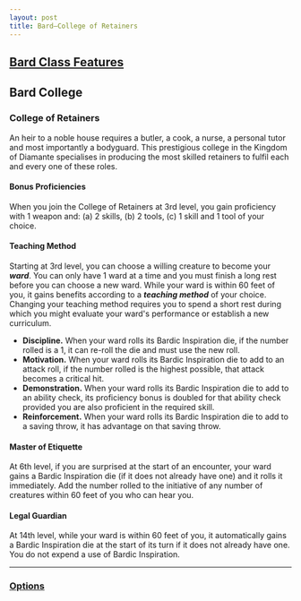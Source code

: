 ```yaml
---
layout: post
title: Bard—College of Retainers
---
```


## [**Bard Class Features**](https://2014.5e.tools/classes.html#bard_phb)

## **Bard College**

### College of Retainers

An heir to a noble house requires a butler, a cook, a nurse, a personal tutor and most importantly a bodyguard. This prestigious college in the Kingdom of Diamante specialises in producing the most skilled retainers to fulfil each and every one of these roles.

#### **Bonus Proficiencies**

When you join the College of Retainers at 3rd level, you gain proficiency with 1 weapon and: (a) 2 skills, (b) 2 tools, (c) 1 skill and 1 tool of your choice.

#### **Teaching Method**

Starting at 3rd level, you can choose a willing creature to become your ***ward***. You can only have 1 ward at a time and you must finish a long rest before you can choose a new ward. While your ward is within 60 feet of you, it gains benefits according to a ***teaching method*** of your choice. Changing your teaching method requires you to spend a short rest during which you might evaluate your ward's performance or establish a new curriculum.

- **Discipline.** When your ward rolls its Bardic Inspiration die, if the number rolled is a 1, it can re-roll the die and must use the new roll.
- **Motivation.** When your ward rolls its Bardic Inspiration die to add to an attack roll, if the number rolled is the highest possible, that attack becomes a critical hit.
- **Demonstration.** When your ward rolls its Bardic Inspiration die to add to an ability check, its proficiency bonus is doubled for that ability check provided you are also proficient in the required skill.
- **Reinforcement.** When your ward rolls its Bardic Inspiration die to add to a saving throw, it has advantage on that saving throw.

#### **Master of Etiquette**

At 6th level, if you are surprised at the start of an encounter, your ward gains a Bardic Inspiration die (if it does not already have one) and it rolls it immediately. Add the number rolled to the initiative of any number of creatures within 60 feet of you who can hear you.

#### **Legal Guardian**

At 14th level, while your ward is within 60 feet of you, it automatically gains a Bardic Inspiration die at the start of its turn if it does not already have one. You do not expend a use of Bardic Inspiration.

---

### **[Options](../../options)**
